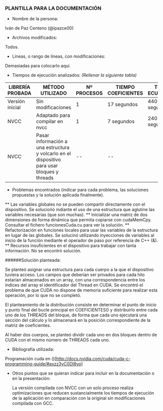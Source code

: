### PLANTILLA PARA LA DOCUMENTACIÓN

* Nombre de la persona:

Iván de Paz Centeno (@ipazce00)

* Archivos modificados:

Todos.

* Líneas, o rango de líneas, con modificaciones:

Demasiadas para colocarlo aquí.

* Tiempos de ejecución analizados:
  *(Rellenar la siguiente tabla)*

LIBRERÍA PROBADA | MÉTODO UTILIZADO | Nº PROCESOS | TIEMPO COEFICIENTES | TIEMPO ECUACIONES | TIEMPO TOTAL
---------------- | ---------------- | ----------- | ------------------- | ----------------- | ------------
Versión inicial | Sin modificaciones | 1 | 17 segundos | 440 segundos | 457 segundos
NVCC | Adaptado para compilar en nvcc | 1 | 7 segundos | 240 segundos | 247 segundos
NVCC | Pasar información a una estructura y volcarlo en el dispositivo para usar bloques y threads  | -- | --


* Problemas encontrados (indicar para cada problema, las soluciones propuestas y la solución aplicada finalmente).

** Las variables globales no se pueden compartir directamente con el dispositivo. Se soluciońó mdiante el uso de una estructura que aglutine las variables necesarias (que son muchas).
** Inicializar una matriz de dos dimensiones de forma dinámica que permita copiarse con cudaMemCpy. Consultar el fichero funcionesCuda.cu para ver la solución.
** Refactorización en funciones locales para usar las variables de la estructura en lugar de las globales. Se solucinó utilizando inyecciones de variables al inicio de la función mediante el operador de paso por referencia de C++ (&).
** Recursos insuficientes en el dispositivo para trabajar con tanta información. No se encontró solución.

######Solución planteada:

 Se planteó asignar una estructura para cada cuerpo a la que el dispositivo tuviera acceso. Los campos que deberían ser privados para cada hilo estarían almacenados en un array, con una correspondencia entre los índices del array el identificador del Thread en CUDA. Se encontró el problema de que CUDA no dispone de memoria suficiente para realizar esta operación, por lo que no se completó.
 
  El planteamiento de la distribución consiste en determinar el punto de inicio y punto final del bucle principal en COEFICIENTES() y distribuirlo entre cada uno de los THREADS del bloque, de forma que cada uno ejecutará una sección del cálculo y lo almacenará en la posición correspondiente de la matriz de coeficientes.
  
  Al haber dos cuerpos, se planteó dividir cada uno en dos bloques dentro de CUDA con el mismo número de THREADS cada uno.
  
* Bibliografía utilizada:

Programación cuda en ()[http://docs.nvidia.com/cuda/cuda-c-programming-guide/#axzz3yC0DI8yo]

* Otros puntos que se quieran indicar para incluir en la documentación o en la presentación:

  La versión compilada con NVCC con un solo proceso realiza optimizaciones que reducen sustancialmente los tiempos de ejecución de la aplicación en comparación con la original sin modificaciones compilada con GCC.

